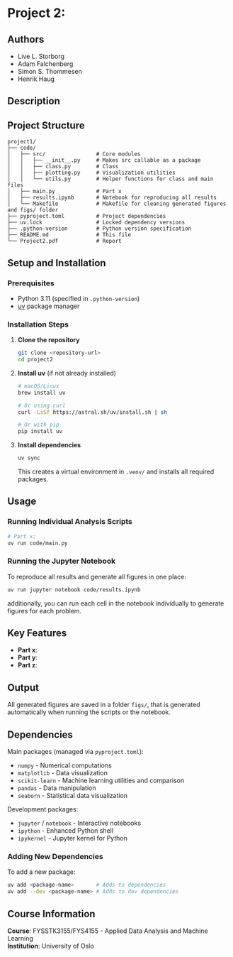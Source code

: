 # Project 2: 

## Authors
- Live L. Storborg
- Adam Falchenberg
- Simon S. Thommesen
- Henrik Haug

## Description


## Project Structure

```
project1/
├── code/
│   ├── src/                # Core modules
│   │   ├── __init__.py     # Makes src callable as a package
│   │   ├── class.py        # Class
│   │   ├── plotting.py     # Visualization utilities
│   │   └── utils.py        # Helper functions for class and main files
│   ├── main.py             # Part x
│   ├── results.ipynb       # Notebook for reproducing all results
│   └── Makefile            # Makefile for cleaning generated figures and figs/ folder
├── pyproject.toml          # Project dependencies
├── uv.lock                 # Locked dependency versions
├── .python-version         # Python version specification
├── README.md               # This file
└── Project2.pdf            # Report

```

## Setup and Installation

### Prerequisites
- Python 3.11 (specified in `.python-version`)
- [uv](https://docs.astral.sh/uv/) package manager

### Installation Steps

1. **Clone the repository**
   ```bash
   git clone <repository-url>
   cd project2
   ```

2. **Install uv** (if not already installed)
   ```bash
   # macOS/Linux
   brew install uv
   
   # Or using curl
   curl -LsSf https://astral.sh/uv/install.sh | sh
   
   # Or with pip
   pip install uv
   ```

3. **Install dependencies**
   ```bash
   uv sync
   ```
   This creates a virtual environment in `.venv/` and installs all required packages.

## Usage

### Running Individual Analysis Scripts

```bash
# Part x: 
uv run code/main.py
```



### Running the Jupyter Notebook

To reproduce all results and generate all figures in one place:
```bash
uv run jupyter notebook code/results.ipynb
```
additionally, you can run each cell in the notebook individually to generate figures for each problem.

## Key Features

- **Part x**:
- **Part y**:
- **Part z**:

## Output

All generated figures are saved in a folder `figs/`, that is generated automatically when running the scripts or the notebook.


## Dependencies

Main packages (managed via `pyproject.toml`):
- `numpy` - Numerical computations
- `matplotlib` - Data visualization
- `scikit-learn` - Machine learning utilities and comparison
- `pandas` - Data manipulation
- `seaborn` - Statistical data visualization

Development packages:
- `jupyter` / `notebook` - Interactive notebooks
- `ipython` - Enhanced Python shell
- `ipykernel` - Jupyter kernel for Python

### Adding New Dependencies

To add a new package:
```bash
uv add <package-name>       # Adds to dependencies
uv add --dev <package-name> # Adds to dev dependencies
```

## Course Information

**Course**: FYSSTK3155/FYS4155 - Applied Data Analysis and Machine Learning  
**Institution**: University of Oslo  